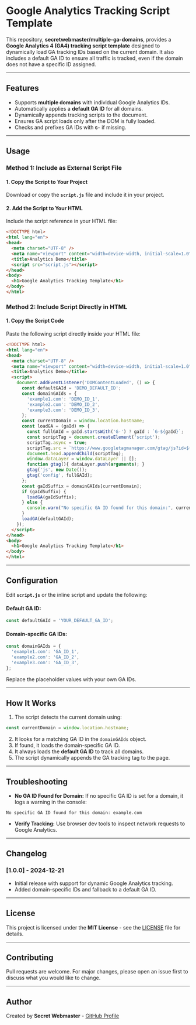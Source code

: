 # Google Analytics Tracking Script Template

This repository, **secretwebmaster/multiple-ga-domains**, provides a **Google Analytics 4 (GA4) tracking script template** designed to dynamically load GA tracking IDs based on the current domain. It also includes a default GA ID to ensure all traffic is tracked, even if the domain does not have a specific ID assigned.

---

## Features
- Supports **multiple domains** with individual Google Analytics IDs.
- Automatically applies a **default GA ID** for all domains.
- Dynamically appends tracking scripts to the document.
- Ensures GA script loads only after the DOM is fully loaded.
- Checks and prefixes GA IDs with **`G-`** if missing.

---

## Usage

### Method 1: Include as External Script File

#### 1. Copy the Script to Your Project
Download or copy the **`script.js`** file and include it in your project.

#### 2. Add the Script to Your HTML
Include the script reference in your HTML file:
```html
<!DOCTYPE html>
<html lang="en">
<head>
  <meta charset="UTF-8" />
  <meta name="viewport" content="width=device-width, initial-scale=1.0" />
  <title>Analytics Demo</title>
  <script src="script.js"></script>
</head>
<body>
  <h1>Google Analytics Tracking Template</h1>
</body>
</html>
```

### Method 2: Include Script Directly in HTML

#### 1. Copy the Script Code
Paste the following script directly inside your HTML file:
```html
<!DOCTYPE html>
<html lang="en">
<head>
  <meta charset="UTF-8" />
  <meta name="viewport" content="width=device-width, initial-scale=1.0" />
  <title>Analytics Demo</title>
  <script>
    document.addEventListener('DOMContentLoaded', () => {
      const defaultGAId = 'DEMO_DEFAULT_ID';
      const domainGAIds = {
        'example1.com': 'DEMO_ID_1',  
        'example2.com': 'DEMO_ID_2',  
        'example3.com': 'DEMO_ID_3',  
      };
      const currentDomain = window.location.hostname;
      const loadGA = (gaId) => {
        const fullGAId = gaId.startsWith('G-') ? gaId : `G-${gaId}`;
        const scriptTag = document.createElement('script');
        scriptTag.async = true;
        scriptTag.src = `https://www.googletagmanager.com/gtag/js?id=${fullGAId}`;
        document.head.appendChild(scriptTag);
        window.dataLayer = window.dataLayer || [];
        function gtag(){ dataLayer.push(arguments); }
        gtag('js', new Date());
        gtag('config', fullGAId);
      };
      const gaIdSuffix = domainGAIds[currentDomain];
      if (gaIdSuffix) {
        loadGA(gaIdSuffix);
      } else {
        console.warn("No specific GA ID found for this domain:", currentDomain);
      }
      loadGA(defaultGAId);
    });
  </script>
</head>
<body>
  <h1>Google Analytics Tracking Template</h1>
</body>
</html>
```

---

## Configuration
Edit **`script.js`** or the inline script and update the following:

#### Default GA ID:
```javascript
const defaultGAId = 'YOUR_DEFAULT_GA_ID';
```

#### Domain-specific GA IDs:
```javascript
const domainGAIds = {
  'example1.com': 'GA_ID_1',  
  'example2.com': 'GA_ID_2',  
  'example3.com': 'GA_ID_3',  
};
```
Replace the placeholder values with your own GA IDs.

---

## How It Works
1. The script detects the current domain using:
```javascript
const currentDomain = window.location.hostname;
```

2. It looks for a matching GA ID in the `domainGAIds` object.
3. If found, it loads the domain-specific GA ID.
4. It always loads the **default GA ID** to track all domains.
5. The script dynamically appends the GA tracking tag to the page.

---

## Troubleshooting
- **No GA ID Found for Domain:** If no specific GA ID is set for a domain, it logs a warning in the console:
```plaintext
No specific GA ID found for this domain: example.com
```
- **Verify Tracking:** Use browser dev tools to inspect network requests to Google Analytics.

---

## Changelog

### [1.0.0] - 2024-12-21
- Initial release with support for dynamic Google Analytics tracking.
- Added domain-specific IDs and fallback to a default GA ID.

---

## License

This project is licensed under the **MIT License** - see the [LICENSE](LICENSE) file for details.

---

## Contributing

Pull requests are welcome. For major changes, please open an issue first to discuss what you would like to change.

---

## Author

Created by **Secret Webmaster** - [GitHub Profile](https://github.com/secretwebmaster/)

